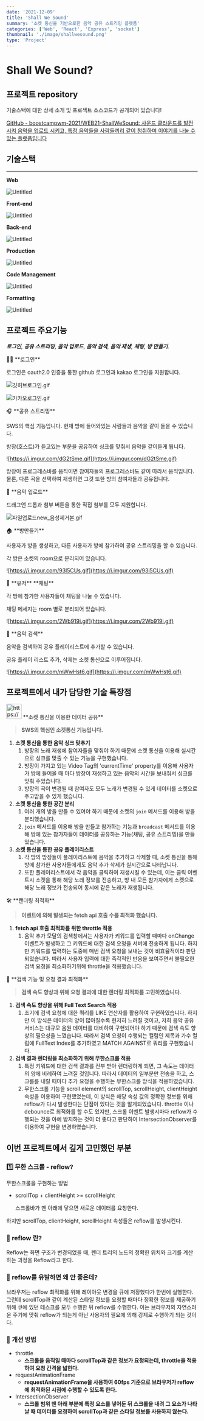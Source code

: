 ```yaml
---
date: '2021-12-09'
title: 'Shall We Sound'
summary: '소켓 통신을 기반으로한 음악 공유 스트리밍 플랫폼'
categories: ['Web', 'React', 'Express', 'socket']
thumbnail: './image/shallwesound.png'
type: 'Project'
---
```


# Shall We Sound?

## 프로젝트 repository

기술스택에 대한 상세 소개 및 프로젝트 소스코드가 공개되어 있습니다!

[GitHub - boostcampwm-2021/WEB21-ShallWeSound: 사운드 클라운드를 발전시켜 음악을 업로드 시키고, 특정 음악들을 사람들끼리 같이 청취하며 이야기를 나눌 수 있는 플랫폼입니다](https://github.com/boostcampwm-2021/WEB21-ShallWeSound)

## 기술스택

---

**Web**

![Untitled](Shall%20We%20S%200b386/Untitled.png)

**Front-end**

![Untitled](Shall%20We%20S%200b386/Untitled%201.png)

**Back-end**

![Untitled](Shall%20We%20S%200b386/Untitled%202.png)

**Production**

![Untitled](Shall%20We%20S%200b386/Untitled%203.png)

**Code Management**

![Untitled](Shall%20We%20S%200b386/Untitled%204.png)

**Formatting**

![Untitled](Shall%20We%20S%200b386/Untitled%205.png)

## 프로젝트 주요기능

**_로그인_**, **_공유 스트리밍_**, **_음악 업로드_**, **_음악 검색_**, **_음악 재생_**, **_채팅_**, **_방 만들기_**.

<aside>
👨‍💻 **로그인**

</aside>

로그인은 oauth2.0 인증을 통한 github 로그인과 kakao 로그인을 지원합니다.

![깃허브로그인.gif](Shall%20We%20S%200b386/%E1%84%80%E1%85%B5%E1%86%BA%E1%84%92%E1%85%A5%E1%84%87%E1%85%B3%E1%84%85%E1%85%A9%E1%84%80%E1%85%B3%E1%84%8B%E1%85%B5%E1%86%AB.gif)

![카카오로그인.gif](Shall%20We%20S%200b386/%E1%84%8F%E1%85%A1%E1%84%8F%E1%85%A1%E1%84%8B%E1%85%A9%E1%84%85%E1%85%A9%E1%84%80%E1%85%B3%E1%84%8B%E1%85%B5%E1%86%AB.gif)

<aside>
🎧 **공유 스트리밍**

</aside>

SWS의 핵심 기능입니다. 현재 방에 들어와있는 사람들과 음악을 같이 들을 수 있습니다.

방장(호스트)가 듣고있는 부분을 공유하여 싱크를 맞춰서 음악을 같이듣게 됩니다.

![https://i.imgur.com/dG2tSme.gif](https://i.imgur.com/dG2tSme.gif)

방장이 프로그레스바를 움직이면 참여자들의 프로그레스바도 같이 따라서 움직입니다. 물론, 다른 곡을 선택하여 재생하면 그것 또한 방의 참여자들과 공유됩니다.

<aside>
🎼 **음악 업로드**

</aside>

드래그앤 드롭과 첨부 버튼을 통한 직접 첨부를 모두 지원합니다.

![파일업로드new_음성제거본.gif](Shall%20We%20S%200b386/%E1%84%91%E1%85%A1%E1%84%8B%E1%85%B5%E1%86%AF%E1%84%8B%E1%85%A5%E1%86%B8%E1%84%85%E1%85%A9%E1%84%83%E1%85%B3new_%E1%84%8B%E1%85%B3%E1%86%B7%E1%84%89%E1%85%A5%E1%86%BC%E1%84%8C%E1%85%A6%E1%84%80%E1%85%A5%E1%84%87%E1%85%A9%E1%86%AB.gif)

<aside>
🏠 **방만들기**

</aside>

사용자가 방을 생성하고, 다른 사용자가 방에 참가하여 공유 스트리밍을 할 수 있습니다.

각 방은 소켓의 room으로 분리되어 있습니다.

![https://i.imgur.com/93l5CUs.gif](https://i.imgur.com/93l5CUs.gif)

<aside>
💬 **유저** **채팅**

</aside>

각 방에 참가한 사용자들이 채팅을 나눌 수 있습니다.

채팅 메세지는 room 별로 분리되어 있습니다.

![https://i.imgur.com/2Wb919i.gif](https://i.imgur.com/2Wb919i.gif)

<aside>
🔎 **음악 검색**

</aside>

음악을 검색하여 공유 플레이리스트에 추가할 수 있습니다.

공유 플레이 리스트 추가, 삭제는 소켓 통신으로 이루어집니다.

![https://i.imgur.com/mWwHst6.gif](https://i.imgur.com/mWwHst6.gif)

## 프로젝트에서 내가 담당한 기술 특장점

<aside>
<img src="https://noticon-static.tammolo.com/dgggcrkxq/image/upload/v1634308480/noticon/iioqrh7tytlnri03mj2a.png" alt="https://noticon-static.tammolo.com/dgggcrkxq/image/upload/v1634308480/noticon/iioqrh7tytlnri03mj2a.png" width="40px" /> **소켓 통신을 이용한 데이터 공유**

</aside>

> **SWS의 핵심인 소켓통신 기능입니다.**

1. **소켓 통신을 통한 음악 싱크 맞추기**
   1. 방장의 노래 재생에 참여자들을 맞춰야 하기 때문에 소켓 통신을 이용해 실시간으로 싱크를 맞출 수 있는 기능을 구현했습니다.
   2. 방장이 가지고 있는 Video Tag의 'currentTime' property를 이용해 사용자가 방에 들어올 때 마다 방장이 재생하고 있는 음악의 시간을 보내줘서 싱크를 맞춰 주었습니다.
   3. 방장의 곡이 변경될 때 참여자도 모두 노래가 변경될 수 있게 데이터를 소켓으로 주고받을 수 있게 했습니다.
2. **소켓 통신을 통한 공간 분리**
   1. 여러 개의 방을 만들 수 있어야 하기 때문에 소켓의 `join` 메서드를 이용해 방을 분리했습니다.
   2. `join` 메서드를 이용해 방을 만들고 참가하는 기능과 `broadcast` 메서드를 이용해 방에 있는 참가자들이 데이터를 공유하는 기능(채팅, 공유 스트리밍)을 만들었습니다.
3. **소켓 통신을 통한 공유 플레이리스트**
   1. 각 방의 방장들이 플레이리스트에 음악을 추가하고 삭제할 때, 소켓 통신을 통해 방에 참가한 사용자들에게도 음악 추가 삭제가 실시간으로 나타납니다.
   2. 또한 플레이리스트에서 각 음악을 클릭하여 재생시킬 수 있는데, 이는 클릭 이벤트시 소켓을 통해 해당 노래 정보를 전송하고, 방 내 모든 참가자에게 소켓으로 해당 노래 정보가 전송되어 동시에 같은 노래가 재생됩니다.

<aside>
🛠 **랜더링 최적화**

</aside>

> **이벤트에 의해 발생되는 fetch api 호출 수를 최적화 했습니다.**

1. **fetch api 호출 최적화를 위한 throttle 적용**
   1. 음악 추가 모달의 검색창에서는 사용자가 키워드를 입력할 때마다 onChange이벤트가 발생하고 그 키워드에 대한 검색 요청을 서버에 전송하게 됩니다. 하지만 키워드를 입력하는 도중에 매번 검색 요청을 보내는 것이 비효율적이라 판단되었습니다. 따라서 사용자 입력에 대한 즉각적인 반응을 보여주면서 불필요한 검색 요청을 최소화하기위해 throttle을 적용했습니다.

<aside>
🔎 **검색 기능 및 요청 결과 최적화**

</aside>

> **검색 속도 향상과 위해 요청 결과에 대한 렌더링 최적화를 고민하였습니다.**

1. **검색 속도 향상을 위해 Full Text Search 적용**
   1. 초기에 검색 요청에 대한 쿼리를 LIKE 연산자를 활용하여 구현하였습니다. 하지만 이 방식은 데이터의 양이 많아질수록 현저히 느려질 것이고, 저희 음악 공유 서비스는 대규모 음원 데이터를 대비하여 구현되어야 하기 때문에 검색 속도 향상의 필요성을 느꼈습니다. 따라서 검색 요청이 수행되는 컬럼인 제목과 가수 컬럼에 FullText Index를 추가하였고 MATCH AGAINST로 쿼리를 구현했습니다.
2. **검색 결과 렌더링을 최소화하기 위해 무한스크롤 적용**
   1. 특정 키워드에 대한 검색 결과를 전부 받아 렌더링하게 되면, 그 속도는 데이터의 양에 비례하여 느려질 것입니다. 따라서 데이터의 일부분만 전송을 하고, 스크롤를 내릴 때마다 추가 요청을 수행하는 무한스크롤 방식을 적용하였습니다.
   2. 무한스크롤 기능을 scroll element의 scrollTop, scrollHeight, clientHeight 속성을 이용하여 구현했었는데, 이 방식은 해당 속성 값의 정확한 정보를 위해 reflow가 다시 발생한다는 단점이 있다는 것을 알게되었습니다. throttle 이나 debounce로 최적화를 할 수도 있지만, 스크롤 이벤트 발생시마다 reflow가 수행되는 것을 아예 방지하는 것이 더 좋다고 판단하여 IntersectionObserver를 이용하여 구현을 변경하였습니다.

## 이번 프로젝트에서 깊게 고민했던 부분

### **1️⃣ 무한 스크롤 - reflow?**

무한스크롤을 구현하는 방법

- scrollTop + clientHeight >= scrollHeight

  스크롤바가 맨 아래에 닿으면 새로운 데이터를 요청한다.

하지만 scrollTop, clientHeight, scrollHeight 속성들은 reflow를 발생시킨다.

### **🤔 reflow 란?**

Reflow는 화면 구조가 변경되었을 때, 렌더 트리의 노드의 정확한 위치와 크기를 계산하는 과정을 Reflow라고 한다.

### **🤔 reflow를 유발하면 왜 안 좋은데?**

브라우저는 reflow 최적화를 위해 레이아웃 변경을 큐에 저장했다가 한번에 실행한다. 그런데 scrollTop과 같이 계산된 스타일 정보를 요청할 때마다 정확한 정보를 제공하기 위해 큐에 있던 테스크를 모두 수행한 뒤 reflow를 수행한다. 이는 브라우저의 자연스러운 주기에 맞춰 reflow가 되는게 아닌 사용자의 필요에 의해 강제로 수행하기 되는 것이다.

### **🤔 개선 방법**

- throttle
  - **스크롤을 움직일 때마다 scrollTop과 같은 정보가 요청되는데, throttle을 적용하여 요청 간격을 넓힌다.**
- requestAnimationFrame
  - **requestAnimationFrame을 사용하여 60fps 기준으로 브라우저가 reflow에 최적화된 시점에 수행할 수 있도록 한다.**
- IntersectionObserver
  - **스크롤 범위 맨 아래 부분에 특정 요소를 넣어둔 뒤 스크롤을 내려 그 요소가 나타날 때 데이터를 요청하여 scrollTop과 같은 스타일 정보를 사용하지 않는다.**
